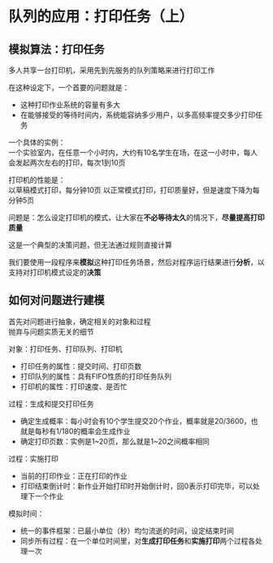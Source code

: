 # 队列的应用：打印任务（上）
## 模拟算法：打印任务
多人共享一台打印机，采用先到先服务的队列策略来进行打印工作

在这种设定下，一个首要的问题就是：
+ 这种打印作业系统的容量有多大
+ 在能够接受的等待时间内，系统能容纳多少用户，以多高频率提交多少打印任务

一个具体的实例：  
一个实验室内，在任意一个小时内，大约有10名学生在场，在这一小时中，每人会发起两次左右的打印，每次1到10页

打印机的性能是：  
以草稿模式打印，每分钟10页
以正常模式打印，打印质量好，但是速度下降为每分钟5页

问题是：怎么设定打印机的模式，让大家在**不必等待太久**的情况下，**尽量提高打印质量**

这是一个典型的决策问题，但无法通过规则直接计算

我们要使用一段程序来**模拟**这种打印任务场景，然后对程序运行结果进行**分析**，以支持对打印机模式设定的**决策**

## 如何对问题进行建模
首先对问题进行抽象，确定相关的对象和过程  
抛弃与问题实质无关的细节

对象：打印任务、打印队列、打印机  
+ 打印任务的属性：提交时间、打印页数
+ 打印队列的属性：具有FIFO性质的打印任务队列
+ 打印机的属性：打印速度、是否忙

过程：生成和提交打印任务  
+ 确定生成概率：每小时会有10个学生提交20个作业，概率就是20/3600，也就是每秒有1/180的概率会生成作业
+ 确定打印页数：实例是1~20页，那么就是1~20之间概率相同

过程：实施打印
+ 当前的打印作业：正在打印的作业
+ 打印结束倒计时：新作业开始打印时开始倒计时，回0表示打印完毕，可以处理下一个作业

模拟时间：
+ 统一的事件框架：已最小单位（秒）均匀流逝的时间，设定结束时间
+ 同步所有过程：在一个单位时间里，对**生成打印任务**和**实施打印**两个过程各处理一次